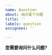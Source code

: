 ```yaml
---
name: Question
about: 询问某个问题
title: ''
labels: question
assignees: ''

---
```


<!-- 请确认您的疑问是一个 使用/代码扩展/规则伦理 方面的问题, 请尽量采用讨论形式进行交流，避免指责和人身攻击，否则您的问题将被关闭. -->

**您需要询问什么问题?**
<!-- 请详细介绍您的使用背景和问题. -->
